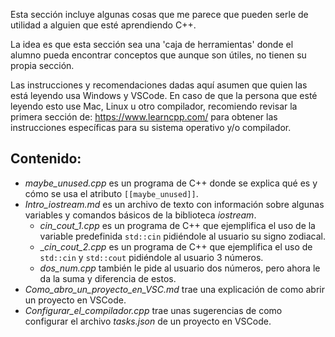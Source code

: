 Esta sección incluye algunas cosas que me parece que pueden serle de utilidad a alguien que esté aprendiendo C++.

La idea es que esta sección sea una 'caja de herramientas' donde el alumno pueda encontrar conceptos que aunque son útiles, no tienen su propia sección.

Las instrucciones y recomendaciones dadas aquí asumen que quien las está leyendo usa Windows y VSCode. En caso de que la persona que esté leyendo esto use Mac, Linux u otro compilador, recomiendo revisar la primera sección de: https://www.learncpp.com/ para obtener las instrucciones específicas para su sistema operativo y/o compilador.

## Contenido:
* _maybe_unused.cpp_ es un programa de C++ donde se explica qué es y cómo se usa el atributo `[[maybe_unused]]`.
* *Intro_iostream.md* es un archivo de texto con información sobre algunas variables y comandos básicos de la biblioteca _iostream_.
    * _cin_cout_1.cpp_ es un programa de C++ que ejemplifica el uso de la variable predefinida `std::cin` pidiéndole al usuario su signo zodiacal.
    * __cin_cout_2.cpp_ es un programa de C++ que ejemplifica el uso de `std::cin` y `std::cout` pidiéndole al usuario 3 números.
    * _dos_num.cpp_ también le pide al usuario dos números, pero ahora le da la suma y diferencia de estos.
* *Como_abro_un_proyecto_en_VSC.md* trae una explicación de como abrir un proyecto en VSCode.
* *Configurar_el_compilador.cpp* trae unas sugerencias de como configurar el archivo *tasks.json* de un proyecto en VSCode.

